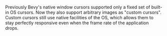 <!-- Add custom cursors -->
<!-- https://github.com/bevyengine/bevy/pull/14284 -->

Previously Bevy's native window cursors supported only a fixed set of built-in OS cursors. Now they also support arbitrary images as "custom cursors". Custom cursors still use native facilities of the OS, which allows them to stay perfectly responsive even when the frame rate of the application drops.
